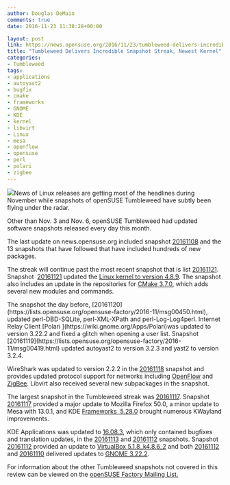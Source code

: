 ```yaml
---
author: Douglas DeMaio
comments: true
date: 2016-11-23 11:38:28+00:00

layout: post
link: https://news.opensuse.org/2016/11/23/tumbleweed-delivers-incredible-snapshot-streak-newest-kernel/
title: "Tumbleweed Delivers Incredible Snapshot Streak, Newest Kernel"
categories:
- Tumbleweed
tags:
- applications
- autoyast2
- bugfix
- cmake
- frameworks
- GNOME
- KDE
- kernel
- libvirt
- Linux
- mesa
- openflow
- opensuse
- perl
- polari
- zigbee
---
```

![](http://i.imgur.com/POgU9ks.png)News of Linux releases are getting most of the headlines during November while snapshots of openSUSE Tumbleweed have subtly been flying under the radar.

Other than Nov. 3 and Nov. 6, openSUSE Tumbleweed had updated software snapshots released every day this month.

The last update on news.opensuse.org included snapshot [20161108](https://lists.opensuse.org/opensuse-factory/2016-11/msg00161.html) and the 13 snapshots that have followed that have included hundreds of new packages.

The streak will continue past the most recent snapshot that is list [20161121](https://lists.opensuse.org/opensuse-factory/2016-11/msg00460.html). Snapshot  [20161121](https://lists.opensuse.org/opensuse-factory/2016-11/msg00460.html) updated the [Linux kernel to version 4.8.9](https://www.kernel.org/). The snapshot also includes an update in the repositories for [CMake 3.7.0](https://cmake.org/cmake/help/v3.7/release/3.7.html), which adds several new modules and commands.

<!-- more -->The snapshot the day before, [20161120](https://lists.opensuse.org/opensuse-factory/2016-11/msg00450.html), updated perl-DBD-SQLite, perl-XML-XPath and perl-Log-Log4perl. Internet Relay Client [Polari ](https://wiki.gnome.org/Apps/Polari)was updated to version 3.22.2 and fixed a glitch when opening a user list. Snapshot [20161119](https://lists.opensuse.org/opensuse-factory/2016-11/msg00419.html) updated autoyast2 to version 3.2.3 and yast2 to version 3.2.4.

WireShark was updated to version 2.2.2 in the [20161118](https://lists.opensuse.org/opensuse-factory/2016-11/msg00413.html) snapshot and provides updated protocol support for networks including [OpenFlow](https://www.opennetworking.org/sdn-resources/openflow) and [ZigBee](http://www.zigbee.org/). Libvirt also received several new subpackages in the snapshot.

The largest snapshot in the Tumbleweed streak was [20161117](https://lists.opensuse.org/opensuse-factory/2016-11/msg00410.html). Snapshot [20161117](https://lists.opensuse.org/opensuse-factory/2016-11/msg00410.html) provided a major update to Mozilla Firefox 50.0, a minor update to Mesa with 13.0.1, and KDE [Frameworks  5.28.0](https://www.kde.org/announcements/kde-frameworks-5.28.0.php) brought numerous KWayland improvements.

KDE Applications was updated to [16.08.3](https://www.kde.org/announcements/announce-applications-16.08.3.php), which only contained bugfixes and translation updates, in the [20161113](https://lists.opensuse.org/opensuse-factory/2016-11/msg00315.html) and [20161112](https://lists.opensuse.org/opensuse-factory/2016-11/msg00272.html) snapshots. Snapshot [20161112](https://lists.opensuse.org/opensuse-factory/2016-11/msg00272.html) provided an update to [VirtualBox 5.1.8_k4.8.6_2](https://www.virtualbox.org/wiki/Changelog) and both [20161112](https://lists.opensuse.org/opensuse-factory/2016-11/msg00272.html) and [20161110](https://lists.opensuse.org/opensuse-factory/2016-11/msg00233.html) delivered updates to [GNOME 3.22.2](https://wiki.gnome.org/ThreePointTwentythree).

For information about the other Tumbleweed snapshots not covered in this review can be viewed on the [openSUSE Factory Mailing List.](https://lists.opensuse.org/opensuse-factory/)		
